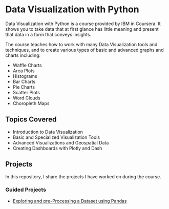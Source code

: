 # Data Visualization with Python

Data Visualization with Python is a course provided by IBM in Coursera. It shows you to take data that at first glance has little meaning and present that data in a form that conveys insights. 

The course teaches how to work with many Data Visualization tools and techniques, and to create various types of basic and advanced graphs and charts including:
  - Waffle Charts
  - Area Plots
  - Histograms
  - Bar Charts
  - Pie Charts
  - Scatter Plots
  - Word Clouds
  - Choropleth Maps   

## Topics Covered
- Introduction to Data Visualization
- Basic and Specialized Visualization Tools
- Advanced Visualizations and Geospatial Data
- Creating Dashboards with Plotly and Dash

## Projects
In this repository, I share the projects I have worked on during the course.
### Guided Projects
- [Exploring and pre-Processing a Dataset using Pandas](https://github.com/pricso/Data_Visualization_with_Python/blob/4ffa8b9525d5e3c45b1f9ca85d16c9cc6e2798c3/Dataset-Preprocessing-Exploring-with-Pandas.ipynb)
